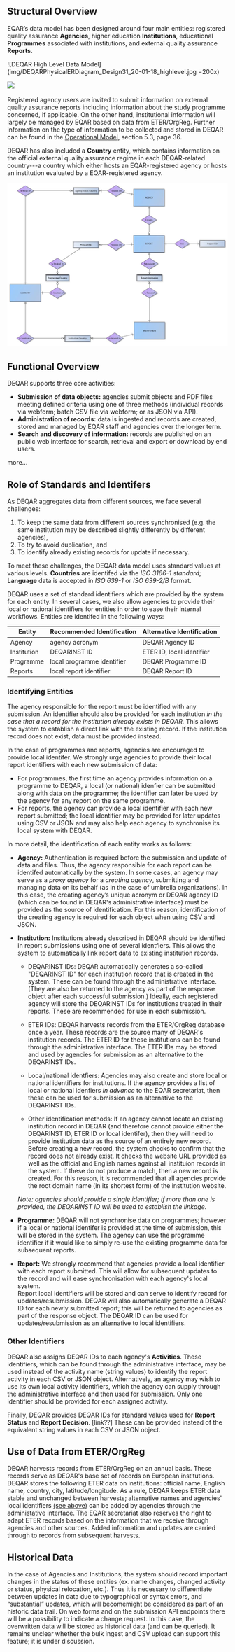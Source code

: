 Structural Overview
-------------------
EQAR’s data model has been designed around four main entities: registered quality assurance **Agencies**, higher education **Institutions**, educational **Programmes** associated with institutions, and external quality assurance **Reports**. 

![DEQAR High Level Data Model](img/DEQARPhysicalERDiagram_Design31_20-01-18_highlevel.jpg =200x)

<image src="img/DEQARPhysicalERDiagram_Design31_20-01-18_highlevel.jpg" width=200 />


Registered agency users are invited to submit information on external quality assurance reports including information about the study programme concerned, if applicable. On the other hand, institutional information will largely be managed by EQAR based on data from ETER/OrgReg. Further information on the type of information to be collected and stored in DEQAR can be found in the [Operational Model](https://eqar.eu/fileadmin/eqar_internal/MD/MD6/Database_of_External_QA_Results_Report_Model_v3.pdf), section 5.3, page 36.

DEQAR has also included a **Country** entity, which contains information on the official external quality assurance regime in each DEQAR-related country---a country which either hosts an EQAR-registered agency or hosts an institution evaluated by a EQAR-registered agency.

![DEQAR High Level Data Model with Countries](img/DEQARPhysicalERDiagram_Design31_20-01-18_countryplain.jpg)

Functional Overview
-------------------
DEQAR supports three core activities:

- **Submission of data objects:** agencies submit objects and PDF files meeting defined criteria using one of three methods (individual records via webform; batch CSV file via webform; or as JSON via API).  
- **Administration of records:** data is ingested and records are created, stored and managed by EQAR staff and agencies over the longer term.
- **Search and discovery of information:** records are published on an public web interface for search, retrieval and export or download by end users.

more...

Role of Standards and Identifers 
--------------------------------

As DEQAR aggregates data from different sources, we face several challenges:

1. To keep the same data from different sources synchronised (e.g. the same institution may be described slightly differently by different agencies),
2. To try to avoid duplication, and
3. To identify already existing records for update if necessary.

To meet these challenges, the DEQAR data model uses standard values at various levels. **Countries** are identifed via the *ISO 3166-1 standard*; **Language** data is accepted in *ISO 639-1* or *ISO 639-2/B* format.

DEQAR uses a set of standard identifiers which are provided by the system for each entity.  In several cases, we also allow agencies to provide their local or national identifiers for entities in order to ease their internal workflows.  Entities are identifed in the following ways:

| Entity      | Recommended Identification | Alternative Identification |
| ----------- | -------------------------- | -------------------------- |
| Agency      | agency acronym             | DEQAR Agency ID            |
| Institution | DEQARINST ID               | ETER ID, local identifier  |
| Programme   | local programme identifier | DEQAR Programme ID         |
| Reports     | local report identifier    | DEQAR Report ID            |

### Identifying Entities

The agency responsible for the report must be identified with any submission. An identifier should also be provided for each institution *in the case that a record for the institution already exists in DEQAR.* This allows the system to establish a direct link with the existing record. If the institution record does not exist, data must be provided instead. 

In the case of programmes and reports, agencies are encouraged to provide local identifer. We strongly urge agencies to provide their local report identifiers with each new submission of data:

- For programmes, the first time an agency provides information on a programme to DEQAR, a local (or national) idenfier can be submitted along with data on the programme; the identifier can later be used by the agency for any report on the same programme.
- For reports, the agency can provide a local identifier with each new report submitted; the local identifier may be provided for later updates using CSV or JSON and may also help each agency to synchronise its local system with DEQAR.

In more detail, the identification of each entity works as follows:

- **Agency:** Authentication is required before the submission and update of data and files. Thus, the agency responsible for each report can be identifed automatically by the system. In some cases, an agency may serve as a *proxy agency* for a *creating agency*, submitting and managing data on its behalf (as in the case of umbrella organizations). In this case, the creating agency’s unique acronym or DEQAR agency ID (which can be found in DEQAR's administrative interface) must be provided as the source of identification. For this reason, identification of the creating agency is required for each object when using CSV and JSON. 

- **Institution:** Institutions already described in DEQAR should be identified in report submissions using one of several identfiers. This allows the system to automatically link report data to existing institution records. 

    - DEQARINST IDs: DEQAR automatically generates a so-called "DEQARINST ID" for each institution record that is created in the system. These can be found through the administrative interface. (They are also be returned to the agency as part of the response object after each successful submission.) Ideally, each registered agency will store the DEQARINST IDs for institutions treated in their reports. These are recommended for use in each submission.
    
    - ETER IDs: DEQAR harvests records from the ETER/OrgReg database once a year. These records are the source many of DEQAR's institution records. The ETER ID for these institutions can be found through the administrative interface. The ETER IDs may be stored and used by agencies for submission as an alternative to the DEQARINST IDs.
    
    - Local/national identfiers: Agencies may also create and store local or national identifiers for institutions. If the agency provides a list of local or national idenfiers *in advance* to the EQAR secretariat, then these can be used for submission as an alternative to the DEQARINST IDs.
    
    - Other identification methods: If an agency cannot locate an existing institution record in DEQAR (and therefore cannot provide either the DEQARINST ID, ETER ID or local identifer), then they will need to provide institution data as the source of an entirely new record.  
    Before creating a new record, the system checks to confirm that the record does not already exist. It checks the website URL provided as well as the official and English names against all instituion records in the system.  If these do not produce a match, then a new record is created. For this reason, it is recommended that all agencies provide the root domain name (in its shortest form) of the institution website. 
    
    *Note: agencies should provide a single identifier; if more than one is provided, the DEQARINST ID will be used to establish the linkage.* 
    
- **Programme:** DEQAR will not synchronise data on programmes; however if a local or national identifer is provided at the time of submission, this will be stored in the system. The agency can use the programme identifier if it would like to simply re-use the existing programme data for subsequent reports.

- **Report:** We strongly recommend that agencies provide a local identifier with each report submitted. This will allow for subsequent updates to the record and will ease synchronisation with each agency's local system.  
    Report local identifiers will be stored and can serve to identify record for updates/resubmission. DEQAR will also automatically generate a DEQAR ID for each newly submitted report; this will be returned to agencies as part of the response object. The DEQAR ID can be used for updates/resubmission as an alternative to local identifiers.

### Other Identifiers

DEQAR also assigns DEQAR IDs to each agency's **Activities**. These identifiers, which can be found through the administrative interface, may be used instead of the activity name (string values) to identify the report activity in each CSV or JSON object. Alternatively, an agency may wish to use its own local activity identifiers, which the agency can supply through the administrative interface and then used for submission.  Only one identifier should be provided for each assigned activity.    

Finally, DEQAR provides DEQAR IDs for standard values used for **Report Status** and **Report Decision**. [link??] These can be provided instead of the equivalent string values in each CSV or JSON object.

Use of Data from ETER/OrgReg
----------------------------

DEQAR harvests records from ETER/OrgReg on an annual basis. These records serve as DEQAR's base set of records on European institutions. DEQAR stores the following ETER data on institutions: official name, English name, country, city, latitude/longitude. As a rule, DEQAR keeps ETER data stable and unchanged between harvests; alternative names and agencies' local identifiers [(see above)](https://docs.deqar.eu/DEQAR_overview/#identifying-entities) can be added by agencies through the administative interface. The EQAR secretariat also reserves the right to adapt ETER records based on the information that we receive through agencies and other sources. Added information and updates are carried through to records from subsequent harvests.

Historical Data
---------------

In the case of Agencies and Institutions, the system should record important changes in the status of these entities (ex. name changes, changed activity or status, physical relocation, etc.). Thus it is necessary to differentiate between updates in data due to typographical or syntax errors, and
“substantial” updates, which will becomemight be considered as part of
an historic data trail. On web forms and on the submission API endpoints there
will be a possibility to indicate a change request. In this case, the
overwritten data will be stored as historical data (and can be queried). It
remains unclear whether the bulk ingest and CSV upload can support this feature;
it is under discussion.
